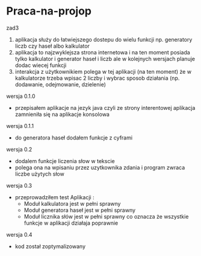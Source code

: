 # Praca-na-projop
zad3


1. aplikacja służy do łatwiejszego dostepu do wielu funkcji np. generatory liczb czy haseł albo kalkulator
2. aplikacja to najzwyklejsza strona internetowa i  na ten moment posiada tylko kalkulator i generator haseł i liczb  ale w kolejnych wersjach planuje dodac wiecej funkcji
3. interakcja z użytkownikiem polega w tej aplikacji (na ten moment) że  w kalkulatorze trzeba wpisac 2 liczby i wybrac sposob działania (np. dodawanie, odejmowanie, dzielenie)



wersja 0.1.0
- przepisałem aplikacje na jezyk java czyli ze strony interentowej aplikacja zamnieniła się na aplikacje konsolowa

wersja 0.1.1
- do generatora haseł dodałem  funkcje z cyframi
  
wersja 0.2 
- dodalem funkcje liczenia słow w tekscie
- polega ona na wpisaniu przez uzytkownika zdania i program zwraca liczbe użytych słow

wersja 0.3
- przeprowadziłem test Aplikacji :
  - Moduł kalkulatora jest w pełni sprawny
  - Moduł generatora haseł jest w pełni sprawny
  - Moduł licznika słów jest w pełni sprawny
co oznacza że wszystkie funkcje w aplikacji działaja poprawnie

wersja 0.4
- kod został zoptymalizowany

